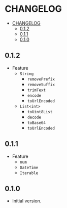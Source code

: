 # CHANGELOG

- [CHANGELOG](#changelog)
  - [0.1.2](#012)
  - [0.1.1](#011)
  - [0.1.0](#010)

## 0.1.2

- Feature
  - `String`
    - `removePrefix`
    - `removeSuffix`
    - `trimText`
    - `encode`
    - `toUrlEncoded`
  - `List<int>`
    - `toUint8List`
    - `decode`
    - `toBase64`
    - `toUrlEncoded`

## 0.1.1

- Feature
  - `num`
  - `DateTime`
  - `Iterable`

## 0.1.0

- Initial version.
